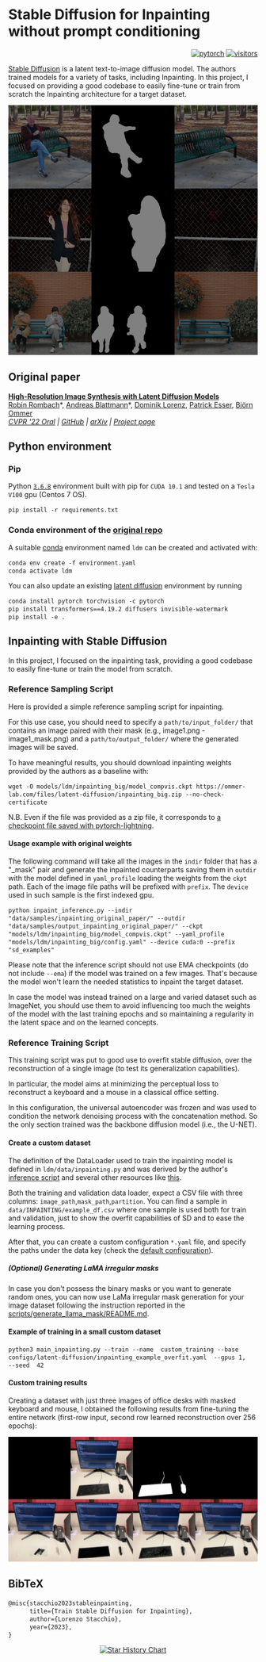 # Stable Diffusion for Inpainting without prompt conditioning

<p align="right">
<a href="https://pytorch.org/"><img src="https://img.shields.io/badge/PyTorch-%23EE4C2C.svg?style=for-the-badge&logo=PyTorch&logoColor=white" alt="pytorch"></a>
<a href="https://github.com/lorenzo-stacchio/stable-diffusion_custom_inpaint"><img src="https://visitor-badge.glitch.me/badge?page_id=lorenzo-stacchio.stable-diffusion_custom_inpaint" alt="visitors"></a>
</p>

[Stable Diffusion](#stable-diffusion-v1) is a latent text-to-image diffusion
model. The authors trained models for a variety of tasks, including Inpainting. In this project, I focused on providing a good codebase to easily fine-tune or train from scratch the Inpainting architecture for a target dataset.

![Inpainting Samples](data/samples/readme_images/show_samples.jpg)

## Original paper
[**High-Resolution Image Synthesis with Latent Diffusion Models**](https://ommer-lab.com/research/latent-diffusion-models/)<br/>
[Robin Rombach](https://github.com/rromb)\*,
[Andreas Blattmann](https://github.com/ablattmann)\*,
[Dominik Lorenz](https://github.com/qp-qp)\,
[Patrick Esser](https://github.com/pesser),
[Björn Ommer](https://hci.iwr.uni-heidelberg.de/Staff/bommer)<br/>
_[CVPR '22 Oral](https://openaccess.thecvf.com/content/CVPR2022/html/Rombach_High-Resolution_Image_Synthesis_With_Latent_Diffusion_Models_CVPR_2022_paper.html) |
[GitHub](https://github.com/CompVis/latent-diffusion) | [arXiv](https://arxiv.org/abs/2112.10752) | [Project page](https://ommer-lab.com/research/latent-diffusion-models/)_


  
## Python environment

### Pip

Python [`3.6.8`](https://www.python.org/downloads/release/python-368/) environment built with pip for `CUDA 10.1` and tested on a `Tesla V100` gpu (Centos 7 OS).

```
pip install -r requirements.txt
```

### Conda environment of the [original repo](https://github.com/CompVis/stable-diffusion#requirements)
A suitable [conda](https://conda.io/) environment named `ldm` can be created
and activated with:

```
conda env create -f environment.yaml
conda activate ldm
```

You can also update an existing [latent diffusion](https://github.com/CompVis/latent-diffusion) environment by running

```
conda install pytorch torchvision -c pytorch
pip install transformers==4.19.2 diffusers invisible-watermark
pip install -e .
``` 

## Inpainting with Stable Diffusion

In this project, I focused on the inpainting task, providing a good codebase to easily fine-tune or train the model from scratch.

### **Reference Sampling Script**

Here is provided a simple reference sampling script for inpainting.

For this use case, you should need to specify a ```path/to/input_folder/``` that contains an image paired with their mask (e.g., image1.png - image1_mask.png) and a ```path/to/output_folder/``` where the generated images will be saved.

To have meaningful results, you should download inpainting weights provided by the authors as a baseline with:

```
wget -O models/ldm/inpainting_big/model_compvis.ckpt https://ommer-lab.com/files/latent-diffusion/inpainting_big.zip --no-check-certificate
```

N.B. Even if the file was provided as a zip file, it corresponds to [a checkpoint file saved with pytorch-lightning](https://github.com/CompVis/stable-diffusion/issues/17#issuecomment-1232756078).

#### **Usage example with original weights**

The following command will take all the images in the ```indir``` folder that has a "_mask" pair and generate the inpainted counterparts saving them in ```outdir``` with the model defined in ```yaml_profile``` loading the weights from the ```ckpt``` path. 
Each of the image file paths will be prefixed with ```prefix```.
The ```device``` used in such sample is the first indexed gpu.


```
python inpaint_inference.py --indir "data/samples/inpainting_original_paper/" --outdir "data/samples/output_inpainting_original_paper/" --ckpt "models/ldm/inpainting_big/model_compvis.ckpt" --yaml_profile "models/ldm/inpainting_big/config.yaml" --device cuda:0 --prefix "sd_examples"
```

Please note that the inference script should not use EMA checkpoints (do not include `--ema`) if the model was trained on a few images. That's because the model won't learn the needed statistics to inpaint the target dataset.

In case the model was instead trained on a large and varied dataset such as ImageNet, you should use them to avoid influencing too much the weights of the model with the last training epochs and so maintaining a regularity in the latent space and on the learned concepts.

### **Reference Training Script**

This training script was put to good use to overfit stable diffusion, over the reconstruction of a single image (to test its generalization capabilities). 

In particular, the model aims at minimizing the perceptual loss to reconstruct a keyboard and a mouse in a classical office setting.

In this configuration, the universal autoencoder was frozen and was used to condition the network denoising process with the concatenation method. So the only section trained was the backbone diffusion model (i.e., the U-NET). 

#### **Create a custom dataset**

The definition of the DataLoader used to train the inpainting model is defined in ```ldm/data/inpainting.py``` and was derived by the author's [inference script](https://github.com/CompVis/stable-diffusion/blob/main/scripts/inpaint.py) and several other resources like [this](https://github.com/huggingface/diffusers/tree/main/examples/research_projects/dreambooth_inpaint).

Both the training and validation data loader, expect a CSV file with three columns:  `image_path`,`mask_path`,`partition`.
You can find a sample in `data/INPAINTING/example_df.csv` where one sample is used both for train and validation, just to show the overfit capabilities of SD and to ease the learning process.

After that, you can create a custom configuration `*.yaml` file, and specify the paths under the data key (check the [default configuration](configs/latent-diffusion/inpainting_example_overfit.yaml)). 

##### (Optional) Generating LaMA irregular masks

In case you don't possess the binary masks
or you want to generate random ones, you can now use LaMa irregular mask generation for your image dataset following the instruction reported in the [scripts/generate_llama_mask/README.md](scripts/generate_llama_mask/README.md). 


#### **Example of training in a small custom dataset**
```
python3 main_inpainting.py --train --name  custom_training --base  configs/latent-diffusion/inpainting_example_overfit.yaml  --gpus 1,   --seed  42
```

#### **Custom training results**

Creating a dataset with just three images of office desks with masked keyboard and mouse, I obtained the following results from fine-tuning the entire network (first-row input, second row learned reconstruction over 256 epochs):

![Diffusion Samples](data/samples/readme_images/training.jpg)





## BibTeX

```
@misc{stacchio2023stableinpainting,
      title={Train Stable Diffusion for Inpainting}, 
      author={Lorenzo Stacchio},
      year={2023},
}
```

<p align="center">
  <a href="https://star-history.com/#lorenzo-stacchio/stable-diffusion_custom_inpaint&Date">
    <img src="https://api.star-history.com/svg?repos=lorenzo-stacchio/stable-diffusion_custom_inpaint&type=Date" alt="Star History Chart">
  </a>
</p>
